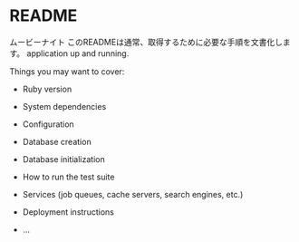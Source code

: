 # README

ムービーナイト
このREADMEは通常、取得するために必要な手順を文書化します。
application up and running.

Things you may want to cover:

* Ruby version

* System dependencies

* Configuration

* Database creation

* Database initialization

* How to run the test suite

* Services (job queues, cache servers, search engines, etc.)

* Deployment instructions

* ...
